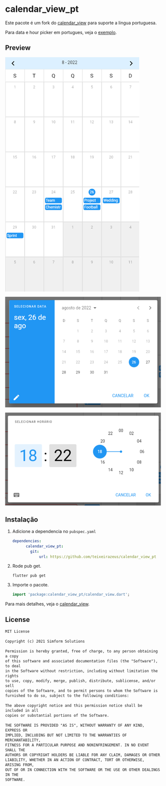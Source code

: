 <!-- ![Plugin Banner](https://raw.githubusercontent.com/SimformSolutionsPvtLtd/flutter_calendar_view/master/readme_assets/plugin_banner.png) -->

# calendar_view_pt
<!-- 
[![Build](https://github.com/SimformSolutionsPvtLtd/flutter_calendar_view/workflows/Build/badge.svg?branch=master)](https://github.com/SimformSolutionsPvtLtd/flutter_calendar_view/actions) [![calendar_view](https://img.shields.io/pub/v/calendar_view?label=calendar_view)](https://pub.dev/packages/calendar_view) -->

Este pacote é um fork do [calendar_view](https://github.com/SimformSolutionsPvtLtd/flutter_calendar_view) para suporte a lingua portuguesa.

Para data e hour picker em portugues, veja o [exemplo](https://github.com/teixeirazeus/calendar_view_pt/blob/master/example/lib/main.dart).

## Preview

![Preview](https://raw.githubusercontent.com/teixeirazeus/calendar_view_pt/master/readme_assets/calendario.png)

![Preview](https://raw.githubusercontent.com/teixeirazeus/calendar_view_pt/master/readme_assets/data-picker.png)

![Preview](https://raw.githubusercontent.com/teixeirazeus/calendar_view_pt/master/readme_assets/hora-picker.png)


## Instalação

1. Adicione a dependencia no `pubspec.yaml`

    ```yaml
    dependencies:
          calendar_view_pt:
            git:
                url: https://github.com/teixeirazeus/calendar_view_pt
    ```

2. Rode pub get.

   ```shell
   flutter pub get
   ```

3. Importe o pacote.

    ```dart
    import 'package:calendar_view_pt/calendar_view.dart';
    ```


Para mais detalhes, veja o [calendar_view](https://github.com/SimformSolutionsPvtLtd/flutter_calendar_view).

## License

```text
MIT License

Copyright (c) 2021 Simform Solutions

Permission is hereby granted, free of charge, to any person obtaining a copy
of this software and associated documentation files (the "Software"), to deal
in the Software without restriction, including without limitation the rights
to use, copy, modify, merge, publish, distribute, sublicense, and/or sell
copies of the Software, and to permit persons to whom the Software is
furnished to do so, subject to the following conditions:

The above copyright notice and this permission notice shall be included in all
copies or substantial portions of the Software.

THE SOFTWARE IS PROVIDED "AS IS", WITHOUT WARRANTY OF ANY KIND, EXPRESS OR
IMPLIED, INCLUDING BUT NOT LIMITED TO THE WARRANTIES OF MERCHANTABILITY,
FITNESS FOR A PARTICULAR PURPOSE AND NONINFRINGEMENT. IN NO EVENT SHALL THE
AUTHORS OR COPYRIGHT HOLDERS BE LIABLE FOR ANY CLAIM, DAMAGES OR OTHER
LIABILITY, WHETHER IN AN ACTION OF CONTRACT, TORT OR OTHERWISE, ARISING FROM,
OUT OF OR IN CONNECTION WITH THE SOFTWARE OR THE USE OR OTHER DEALINGS IN THE
SOFTWARE.

```